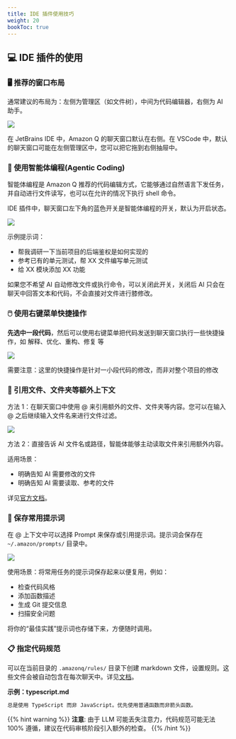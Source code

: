 ```yaml
---
title: IDE 插件使用技巧
weight: 20
bookToc: true
---
```


## **💻 IDE 插件的使用**

### **🖥️ 推荐的窗口布局**

通常建议的布局为：左侧为管理区（如文件树），中间为代码编辑器，右侧为 AI 助手。

![](/book-of-kiro/images/q_dev/vscode-recommended-layout.png)

在 JetBrains IDE 中，Amazon Q 的聊天窗口默认在右侧。在 VSCode 中，默认的聊天窗口可能在左侧管理区中，您可以把它拖到右侧抽屉中。

### **🤖 使用智能体编程(Agentic Coding)**

智能体编程是 Amazon Q 推荐的代码编辑方式，它能够通过自然语言下发任务，并自动进行文件读写，也可以在允许的情况下执行 shell 命令。

IDE 插件中，聊天窗口左下角的蓝色开关是智能体编程的开关，默认为开启状态。

![](/book-of-kiro/images/q_dev/vscode-agentic-coding.gif)

示例提示词：

- 帮我调研一下当前项目的后端鉴权是如何实现的
- 参考已有的单元测试，帮 XX 文件编写单元测试
- 给 XX 模块添加 XX 功能

如果您不希望 AI 自动修改文件或执行命令，可以关闭此开关，关闭后 AI 只会在聊天中回答文本和代码，不会直接对文件进行膝修改。

### **🖱️ 使用右键菜单快捷操作**

**先选中一段代码**，然后可以使用右键菜单把代码发送到聊天窗口执行一些快捷操作，如 解释、优化、重构、修复 等

![](/book-of-kiro/images/q_dev/right-click-menu.gif)

需要注意：这里的快捷操作是针对一小段代码的修改，而非对整个项目的修改

### **📁 引用文件、文件夹等额外上下文**

方法 1：在聊天窗口中使用 @ 来引用额外的文件、文件夹等内容。您可以在输入 @ 之后继续输入文件名来进行文件过滤。

![](/book-of-kiro/images/q_dev/at-file-folder.gif)

方法 2：直接告诉 AI 文件名或路径，智能体能够主动读取文件来引用额外内容。

适用场景：

- 明确告知 AI 需要修改的文件
- 明确告知 AI 需要读取、参考的文件

详见[官方文档](https://docs.aws.amazon.com/amazonq/latest/qdeveloper-ug/ide-chat-context.html)。

### **💾 保存常用提示词**

在 @ 上下文中可以选择 Prompt 来保存或引用提示词。提示词会保存在 `~/.amazon/prompts/` 目录中。

![](/book-of-kiro/images/q_dev/saved-prompts.gif)

使用场景：将常用任务的提示词保存起来以便复用，例如：

- 检查代码风格
- 添加函数描述
- 生成 Git 提交信息
- 扫描安全问题

将你的“最佳实践”提示词也存储下来，方便随时调用。

### **📋 指定代码规范**

可以在当前目录的 `.amazonq/rules/` 目录下创建 markdown 文件，设置规则。这些文件会被自动包含在每次聊天中。详见[文档](https://docs.aws.amazon.com/amazonq/latest/qdeveloper-ug/context-project-rules.html)。

**示例：typescript.md**

```markdown
总是使用 TypeScript 而非 JavaScript。优先使用普通函数而非箭头函数。
```

{{% hint warning %}}
**注意**: 由于 LLM 可能丢失注意力，代码规范可能无法 100% 遵循，建议在代码审核阶段引入额外的检查。
{{% /hint %}}
